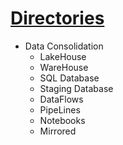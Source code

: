# **[Directories]()**

- Data Consolidation
  - LakeHouse
  - WareHouse
  - SQL Database
  - Staging Database
  - DataFlows
  - PipeLines
  - Notebooks
  - Mirrored
